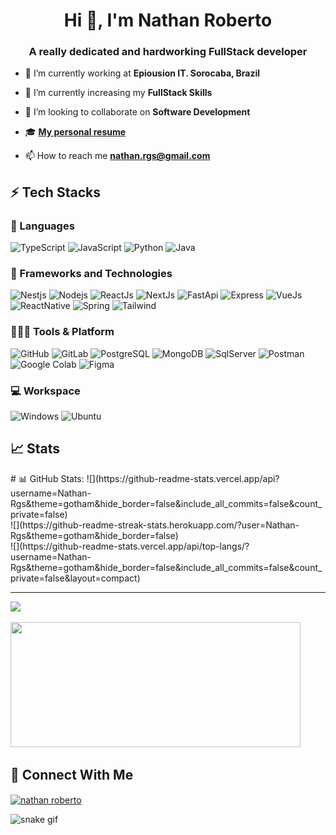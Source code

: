 <h1 align="center">Hi 👋, I'm Nathan Roberto</h1>
<h3 align="center">A really dedicated and hardworking FullStack developer</h3>

<!-- <p align="left"> <img src="https://komarev.com/ghpvc/?username=Nathan-Rgs&label=Profile%20views&color=0e75b6&style=flat" alt="nathan-rgs" /> </p> -->

- 🔭 I’m currently working at **Epiousion IT. Sorocaba, Brazil**

- 🌱 I’m currently increasing my **FullStack Skills**

- 🦾 I’m looking to collaborate on **Software Development**

- 🎓 <a href="https://nathan-rgs.github.io/my-resume/">**My personal resume**</a>

- 📫 How to reach me **nathan.rgs@gmail.com**

## ⚡ Tech Stacks

### 🚀 Languages

![TypeScript](https://img.shields.io/badge/TypeScript-007ACC?style=for-the-badge&logo=typescript&logoColor=white)
![JavaScript](https://img.shields.io/badge/JavaScript-F7DF1E?style=for-the-badge&logo=javascript&logoColor=black)
![Python](https://img.shields.io/badge/Python-3776AB?style=for-the-badge&logo=python&logoColor=white)
![Java](https://img.shields.io/badge/Java-ED8B00?style=for-the-badge&logo=openjdk&logoColor=white)

### 🧩 Frameworks and Technologies

![Nestjs](https://img.shields.io/badge/nestjs-E0234E?style=for-the-badge&logo=nestjs&logoColor=white)
![Nodejs](https://img.shields.io/badge/Node.js-339933?style=for-the-badge&logo=nodedotjs&logoColor=white)
![ReactJs](https://img.shields.io/badge/React-20232A?style=for-the-badge&logo=react&logoColor=61DAFB)
![NextJs](https://img.shields.io/badge/Next.js-000000.svg?style=for-the-badge&logo=nextdotjs&logoColor=white)
![FastApi](https://img.shields.io/badge/fastapi-109989?style=for-the-badge&logo=FASTAPI&logoColor=white)
![Express](https://img.shields.io/badge/Express%20js-000000?style=for-the-badge&logo=express&logoColor=white)
![VueJs](https://img.shields.io/badge/Vue.js-35495E?style=for-the-badge&logo=vue.js&logoColor=4FC08D)
![ReactNative](https://img.shields.io/badge/React_Native-20232A?style=for-the-badge&logo=react&logoColor=61DAFB)
![Spring](https://img.shields.io/badge/Spring-6DB33F?style=for-the-badge&logo=spring&logoColor=white)
![Tailwind](https://img.shields.io/badge/Tailwind%20CSS-06B6D4.svg?style=for-the-badge&logo=Tailwind-CSS&logoColor=white)


### 🧑🏻‍💻 Tools & Platform

![GitHub](https://img.shields.io/badge/GitHub-100000?style=for-the-badge&logo=github&logoColor=white)
![GitLab](https://img.shields.io/badge/GitLab-330F63?style=for-the-badge&logo=gitlab&logoColor=white)
![PostgreSQL](https://img.shields.io/badge/PostgreSQL-316192?style=for-the-badge&logo=postgresql&logoColor=white)
![MongoDB](https://img.shields.io/badge/MongoDB-4EA94B?style=for-the-badge&logo=mongodb&logoColor=white)
![SqlServer](https://img.shields.io/badge/Microsoft%20SQL%20Server-CC2927?style=for-the-badge&logo=microsoft%20sql%20server&logoColor=white)
![Postman](https://img.shields.io/badge/Postman-FF6C37?style=for-the-badge&logo=Postman&logoColor=white)
![Google Colab](https://img.shields.io/badge/Colab-F9AB00?style=for-the-badge&logo=googlecolab&color=525252)
![Figma](https://img.shields.io/badge/Figma-F24E1E?style=for-the-badge&logo=figma&logoColor=white)
<!-- ![GitHub Pages](https://img.shields.io/badge/GitHub_Pages-100000?style=for-the-badge&logo=github&logoColor=white)
![GitHub Actions](https://img.shields.io/badge/GitHub_Actions-2088FF?style=for-the-badge&logo=github-actions&logoColor=white) -->

### 💻 Workspace

![Windows](https://img.shields.io/badge/Windows-0078D6?style=for-the-badge&logo=windows&logoColor=white)
![Ubuntu](https://img.shields.io/badge/Ubuntu-E95420?style=for-the-badge&logo=ubuntu&logoColor=white)

## 📈 Stats

<p align="left">
  # 📊 GitHub Stats:
![](https://github-readme-stats.vercel.app/api?username=Nathan-Rgs&theme=gotham&hide_border=false&include_all_commits=false&count_private=false)<br/>
![](https://github-readme-streak-stats.herokuapp.com/?user=Nathan-Rgs&theme=gotham&hide_border=false)<br/>
![](https://github-readme-stats.vercel.app/api/top-langs/?username=Nathan-Rgs&theme=gotham&hide_border=false&include_all_commits=false&count_private=false&layout=compact)

---
[![](https://visitcount.itsvg.in/api?id=Nathan-Rgs&icon=0&color=0)](https://visitcount.itsvg.in)

<!-- Proudly created with GPRM ( https://gprm.itsvg.in ) -->
  <img width="96%" height="200px" src="https://github-readme-stats.vercel.app/api/top-langs/?username=Nathan-Rgs&show_icons=true&hide_border=true&theme=radical&&layout=compact" /> 
  
</p>
  
## 🤖 Connect With Me
<p align="left">
<a href="https://www.linkedin.com/in/nathan-roberto-66423a18a" target="blank"><img align="center" src="https://raw.githubusercontent.com/rahuldkjain/github-profile-readme-generator/master/src/images/icons/Social/linked-in-alt.svg" alt="nathan roberto" height="30" width="40" /></a>
<!--  <a href="https://instagram.com/_nathann_rgs" target="blank"><img align="center" src="https://raw.githubusercontent.com/rahuldkjain/github-profile-readme-generator/master/src/images/icons/Social/instagram.svg" alt="_nathann_rgs" height="30" width="40" /></a> -->
</p>

![snake gif](<img alt="github contribution grid snake animation" src="https://raw.githubusercontent.com/Nathan-Rgs/Nathan-Rgs/output/github-contribution-grid-snake.svg"/>)
